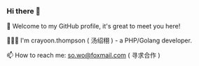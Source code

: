 ### Hi there 👋

🎉 Welcome to my GitHub profile, it's great to meet you here!

👨🏻‍💻 I'm crayoon.thompson ( 汤绍栩 ) - a PHP/Golang developer.

📫 How to reach me: so.wo@foxmail.com ( 寻求合作 )
